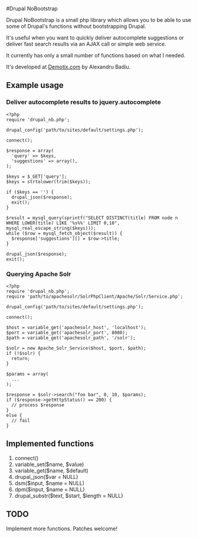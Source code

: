 #Drupal NoBootstrap

Drupal NoBootstrap is a small php library which allows you to be able to use some of Drupal's functions without bootstrapping Drupal.

It's useful when you want to quickly deliver autocomplete suggestions or deliver fast search results via an AJAX call or simple web service.

It currently has only a small number of functions based on what I needed. 

It's developed at [Demotix.com](http://www.demotix.com/ "Demotix.com") by Alexandru Badiu.

## Example usage
### Deliver autocomplete results to jquery.autocomplete
    <?php
    require 'drupal_nb.php';

    drupal_config('path/to/sites/default/settings.php');

    connect();

    $response = array(
      'query' => $keys,
      'suggestions' => array(),
    );

    $keys = $_GET['query'];
    $keys = strtolower(trim($keys));

    if ($keys == '') {
      drupal_json($response);
      exit();
    }
      
    $result = mysql_query(sprintf("SELECT DISTINCT(title) FROM node n WHERE LOWER(title) LIKE '%s%%' LIMIT 0,10", mysql_real_escape_string($keys)));
    while ($row = mysql_fetch_object($result)) {
      $response['suggestions'][] = $row->title;
    }
    
    drupal_json($response);
    exit();
### Querying Apache Solr
    <?php
    require 'drupal_nb.php';
    require 'path/to/apachesolr/SolrPhpClient/Apache/Solr/Service.php';
    
    drupal_config('path/to/sites/default/settings.php');

    connect();
    
    $host = variable_get('apachesolr_host', 'localhost');
    $port = variable_get('apachesolr_port', 8080);
    $path = variable_get('apachesolr_path', '/solr');
    
    $solr = new Apache_Solr_Service($host, $port, $path);
    if (!$solr) {
      return;
    }
    
    $params = array(
      ...
    );
    
    $response = $solr->search("foo bar", 0, 10, $params);
    if ($response->getHttpStatus() == 200) {
      // process $response
    }
    else {
      // fail
    }

## Implemented functions
1. connect()
2. variable_set($name, $value)
3. variable_get($name, $default)
4. drupal_json($var = NULL)
5. dsm($input, $name = NULL)
6. dpm($input, $name = NULL)
7. drupal_substr($text, $start, $length = NULL)

## TODO
Implement more functions. Patches welcome!